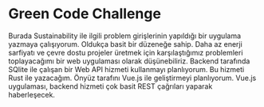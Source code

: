 # Green Code Challenge

Burada Sustainability ile ilgili problem girişlerinin yapıldığı bir uygulama yazmaya çalışıyorum. Oldukça basit bir düzeneğe sahip. Daha az enerji sarfiyatı ve çevre dostu projeler üretmek için karşılaştığımız problemleri toplayacağımı bir web uygulaması olarak düşünebiliriz. Backend tarafında SQlite ile çalışan bir Web API hizmeti kullanmayı planlıyorum. Bu hizmeti Rust ile yazacağım. Önyüz tarafını Vue.js ile geliştirmeyi planlıyorum. Vue.js uygulaması, backend hizmeti çok basit REST çağrıları yaparak haberleşecek.